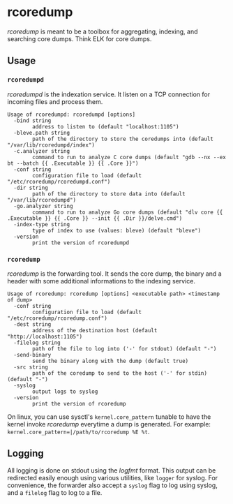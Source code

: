 # rcoredump

_rcoredump_ is meant to be a toolbox for aggregating, indexing, and searching
core dumps. Think ELK for core dumps.

## Usage

### `rcoredumpd`

_rcoredumpd_ is the indexation service. It listen on a TCP connection for
incoming files and process them.

```
Usage of rcoredumpd: rcoredumpd [options]
  -bind string
        address to listen to (default "localhost:1105")
  -bleve.path string
        path of the directory to store the coredumps into (default "/var/lib/rcoredumpd/index")
  -c.analyzer string
        command to run to analyze C core dumps (default "gdb --nx --ex bt --batch {{ .Executable }} {{ .Core }}")
  -conf string
        configuration file to load (default "/etc/rcoredump/rcoredumpd.conf")
  -dir string
        path of the directory to store data into (default "/var/lib/rcoredumpd")
  -go.analyzer string
        command to run to analyze Go core dumps (default "dlv core {{ .Executable }} {{ .Core }} --init {{ .Dir }}/delve.cmd")
  -index-type string
        type of index to use (values: bleve) (default "bleve")
  -version
        print the version of rcoredumpd
```

### `rcoredump`

_rcoredump_ is the forwarding tool. It sends the core dump, the binary and a
header with some additional informations to the indexing service.

```
Usage of rcoredump: rcoredump [options] <executable path> <timestamp of dump>
  -conf string
    	configuration file to load (default "/etc/rcoredump/rcoredump.conf")
  -dest string
    	address of the destination host (default "http://localhost:1105")
  -filelog string
    	path of the file to log into ('-' for stdout) (default "-")
  -send-binary
    	send the binary along with the dump (default true)
  -src string
    	path of the coredump to send to the host ('-' for stdin) (default "-")
  -syslog
    	output logs to syslog
  -version
    	print the version of rcoredump
```

On linux, you can use sysctl's `kernel.core_pattern` tunable to have the kernel
invoke _rcoredump_ everytime a dump is generated. For example:
`kernel.core_pattern=|/path/to/rcoredump %E %t`.

## Logging

All logging is done on stdout using the _logfmt_ format. This output can be
redirected easily enough using various utilities, like `logger` for syslog. For
convenience, the forwarder also accept a `syslog` flag to log using syslog, and
a `filelog` flag to log to a file.
